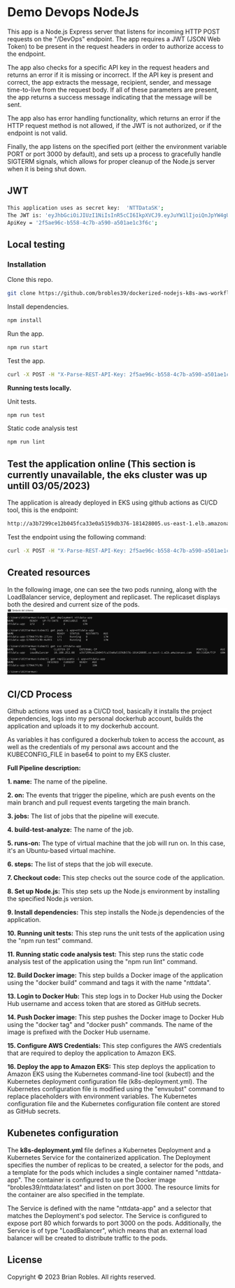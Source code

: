 # Demo Devops NodeJs

This app is a Node.js Express server that listens for incoming HTTP POST requests on the "/DevOps" endpoint. The app requires a JWT (JSON Web Token) to be present in the request headers in order to authorize access to the endpoint.

The app also checks for a specific API key in the request headers and returns an error if it is missing or incorrect. If the API key is present and correct, the app extracts the message, recipient, sender, and message time-to-live from the request body. If all of these parameters are present, the app returns a success message indicating that the message will be sent.

The app also has error handling functionality, which returns an error if the HTTP request method is not allowed, if the JWT is not authorized, or if the endpoint is not valid.

Finally, the app listens on the specified port (either the environment variable PORT or port 3000 by default), and sets up a process to gracefully handle SIGTERM signals, which allows for proper cleanup of the Node.js server when it is being shut down.

## JWT

```bash
This application uses as secret key:  'NTTDataSK';
The JWT is: 'eyJhbGciOiJIUzI1NiIsInR5cCI6IkpXVCJ9.eyJuYW1lIjoiQnJpYW4gUm9ibGVzIEJlcm5hbCIsInBvc2l0aW9uIjoiU3IgRGV2T3BzIEVuZ2luZWVyIn0.j7GIu1ljPdLqurUSkSPlZJvJahOt-U3MV1u217fIPog';
ApiKey = '2f5ae96c-b558-4c7b-a590-a501ae1c3f6c';
```

## Local testing

### Installation

Clone this repo.

```bash
git clone https://github.com/brobles39/dockerized-nodejs-k8s-aws-workflow.git
```

Install dependencies.

```bash
npm install
```
Run the app.

```bash
npm run start
```

Test the app.

```bash
curl -X POST -H "X-Parse-REST-API-Key: 2f5ae96c-b558-4c7b-a590-a501ae1c3f6c" -H "Authorization: Bearer eyJhbGciOiJIUzI1NiIsInR5cCI6IkpXVCJ9.eyJuYW1lIjoiQnJpYW4gUm9ibGVzIEJlcm5hbCIsInBvc2l0aW9uIjoiU3IgRGV2T3BzIEVuZ2luZWVyIn0.j7GIu1ljPdLqurUSkSPlZJvJahOt-U3MV1u217fIPog" -H "Content-Type: application/json" -d "{\"message\": \"This is a test\", \"to\": \"Juan Perez\", \"from\": \"Rita Asturia\", \"timeToLifeSec\": 45}" http://localhost:3000/DevOps
```

**Running tests locally.**

Unit tests.
```bash
npm run test
```

Static code analysis test
```bash
npm run lint
```

## Test the application online (**This section is currently unavailable, the eks cluster was up untill 03/05/2023**)

The application is already deployed in EKS using github actions as CI/CD tool, this is the endpoint:

```bash
http://a3b7299ce12b045fca33e0a5159db376-181428005.us-east-1.elb.amazonaws.com/devops/
```

Test the endpoint using the following command:

```bash
curl -X POST -H "X-Parse-REST-API-Key: 2f5ae96c-b558-4c7b-a590-a501ae1c3f6c" -H "Authorization: Bearer eyJhbGciOiJIUzI1NiIsInR5cCI6IkpXVCJ9.eyJuYW1lIjoiQnJpYW4gUm9ibGVzIEJlcm5hbCIsInBvc2l0aW9uIjoiU3IgRGV2T3BzIEVuZ2luZWVyIn0.j7GIu1ljPdLqurUSkSPlZJvJahOt-U3MV1u217fIPog" -H "Content-Type: application/json" -d "{\"message\": \"This is a test\", \"to\": \"Juan Perez\", \"from\": \"Rita Asturia\", \"timeToLifeSec\": 45}" http://a3b7299ce12b045fca33e0a5159db376-181428005.us-east-1.elb.amazonaws.com/DevOps
```


## Created resources

In the following image, one can see the two pods running, along with the LoadBalancer service, deployment and replicaset. The replicaset displays both the desired and current size of the pods.
<img src="./inform/resourcescreated.png" alt="Alt text" title="Optional title">

## CI/CD Process

Github actions was used as a CI/CD tool, basically it installs the project dependencies, logs into my personal dockerhub account, builds the application and uploads it to my dockerhub account.

As variables it has configured a dockerhub token to access the account, as well as the credentials of my personal aws account and the KUBECONFIG_FILE in base64 to point to my EKS cluster.

**Full Pipeline description:**

**1. name:** The name of the pipeline.

**2. on:** The events that trigger the pipeline, which are push events on the main branch and pull request events targeting the main branch.

**3. jobs:** The list of jobs that the pipeline will execute.

**4. build-test-analyze:** The name of the job.

**5. runs-on:** The type of virtual machine that the job will run on. In this case, it's an Ubuntu-based virtual machine.

**6. steps:** The list of steps that the job will execute.

**7. Checkout code:** This step checks out the source code of the application.

**8. Set up Node.js:** This step sets up the Node.js environment by installing the specified Node.js version.

**9. Install dependencies:** This step installs the Node.js dependencies of the application.

**10. Running unit tests:** This step runs the unit tests of the application using the "npm run test" command.

**11. Running static code analysis test:** This step runs the static code analysis test of the application using the "npm run lint" command.

**12. Build Docker image:** This step builds a Docker image of the application using the "docker build" command and tags it with the name "nttdata".

**13. Login to Docker Hub:** This step logs in to Docker Hub using the Docker Hub username and access token that are stored as GitHub secrets.

**14. Push Docker image:** This step pushes the Docker image to Docker Hub using the "docker tag" and "docker push" commands. The name of the image is prefixed with the Docker Hub username.

**15. Configure AWS Credentials:** This step configures the AWS credentials that are required to deploy the application to Amazon EKS.

**16. Deploy the app to Amazon EKS:** This step deploys the application to Amazon EKS using the Kubernetes command-line tool (kubectl) and the Kubernetes deployment configuration file (k8s-deployment.yml). The Kubernetes configuration file is modified using the "envsubst" command to replace placeholders with environment variables. The Kubernetes configuration file and the Kubernetes configuration file content are stored as GitHub secrets.

## Kubenetes configuration

The **k8s-deployment.yml** file defines a Kubernetes Deployment and a Kubernetes Service for the containerized application. The Deployment specifies the number of replicas to be created, a selector for the pods, and a template for the pods which includes a single container named "nttdata-app". The container is configured to use the Docker image "brobles39/nttdata:latest" and listen on port 3000. The resource limits for the container are also specified in the template.

The Service is defined with the name "nttdata-app" and a selector that matches the Deployment's pod selector. The Service is configured to expose port 80 which forwards to port 3000 on the pods. Additionally, the Service is of type "LoadBalancer", which means that an external load balancer will be created to distribute traffic to the pods.

## License

Copyright © 2023 Brian Robles. All rights reserved.
